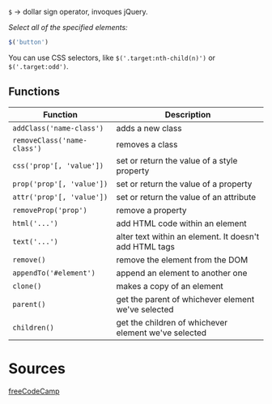 `$` → dollar sign operator, invoques jQuery.

_Select all of the specified elements:_
```javascript
$('button')
```
You can use CSS selectors, like `$('.target:nth-child(n)')` or `$('.target:odd')`.

## Functions
Function | Description
--- | ---
`addClass('name-class')` | adds a new class
`removeClass('name-class')` | removes a class
`css('prop'[, 'value'])` | set or return the value of a style property
`prop('prop'[, 'value'])` | set or return the value of a property
`attr('prop'[, 'value'])` | set or return the value of an attribute
`removeProp('prop')` | remove a property
`html('...')` | add HTML code within an element
`text('...')` | alter text within an element. It doesn't add HTML tags
`remove()` | remove the element from the DOM
`appendTo('#element')` | append an element to another one
`clone()` | makes a copy of an element
`parent()` | get the parent of whichever element we've selected
`children()` | get the children of whichever element we've selected

# Sources
[freeCodeCamp](https://www.freecodecamp.org/)